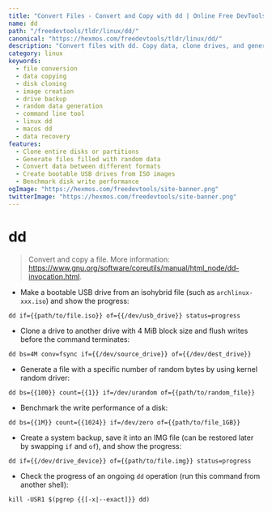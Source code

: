 ```yaml
---
title: "Convert Files - Convert and Copy with dd | Online Free DevTools by Hexmos"
name: dd
path: "/freedevtools/tldr/linux/dd/"
canonical: "https://hexmos.com/freedevtools/tldr/linux/dd/"
description: "Convert files with dd. Copy data, clone drives, and generate random files. A powerful command line file converter. Free online tool, no registration required."
category: linux
keywords:
  - file conversion
  - data copying
  - disk cloning
  - image creation
  - drive backup
  - random data generation
  - command line tool
  - linux dd
  - macos dd
  - data recovery
features:
  - Clone entire disks or partitions
  - Generate files filled with random data
  - Convert data between different formats
  - Create bootable USB drives from ISO images
  - Benchmark disk write performance
ogImage: "https://hexmos.com/freedevtools/site-banner.png"
twitterImage: "https://hexmos.com/freedevtools/site-banner.png"
---
```


# dd

> Convert and copy a file.
> More information: <https://www.gnu.org/software/coreutils/manual/html_node/dd-invocation.html>.

- Make a bootable USB drive from an isohybrid file (such as `archlinux-xxx.iso`) and show the progress:

`dd if={{path/to/file.iso}} of={{/dev/usb_drive}} status=progress`

- Clone a drive to another drive with 4 MiB block size and flush writes before the command terminates:

`dd bs=4M conv=fsync if={{/dev/source_drive}} of={{/dev/dest_drive}}`

- Generate a file with a specific number of random bytes by using kernel random driver:

`dd bs={{100}} count={{1}} if=/dev/urandom of={{path/to/random_file}}`

- Benchmark the write performance of a disk:

`dd bs={{1M}} count={{1024}} if=/dev/zero of={{path/to/file_1GB}}`

- Create a system backup, save it into an IMG file (can be restored later by swapping `if` and `of`), and show the progress:

`dd if={{/dev/drive_device}} of={{path/to/file.img}} status=progress`

- Check the progress of an ongoing `dd` operation (run this command from another shell):

`kill -USR1 $(pgrep {{[-x|--exact]}} dd)`
